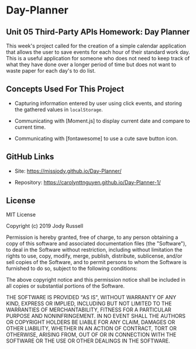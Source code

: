 # Day-Planner
## Unit 05 Third-Party APIs Homework: Day Planner

This week's project called for the creation of a simple calendar application that allows the user to save events for each hour of their standard work day. This is a useful application for someone who does not need to keep track of what they have done over a longer period of time but does not want to waste paper for each day's to do list.

## Concepts Used For This Project

* Capturing information entered by user using click events, and storing the gathered values in `localStorage`.

* Communicating with [Moment.js] to display current date and compare to current time. 

* Communicating with [fontawesome] to use a cute save button icon.

## GitHub Links

* Site: https://missjody.github.io/Day-Planner/

* Repository: https://carolynttnguyen.github.io/Day-Planner-1/

## License

MIT License

Copyright (c) 2019 Jody Russell

Permission is hereby granted, free of charge, to any person obtaining a copy of this software and associated documentation files (the "Software"), to deal in the Software without restriction, including without limitation the rights to use, copy, modify, merge, publish, distribute, sublicense, and/or sell copies of the Software, and to permit persons to whom the Software is furnished to do so, subject to the following conditions:

The above copyright notice and this permission notice shall be included in all copies or substantial portions of the Software.

THE SOFTWARE IS PROVIDED "AS IS", WITHOUT WARRANTY OF ANY KIND, EXPRESS OR IMPLIED, INCLUDING BUT NOT LIMITED TO THE WARRANTIES OF MERCHANTABILITY, FITNESS FOR A PARTICULAR PURPOSE AND NONINFRINGEMENT. IN NO EVENT SHALL THE AUTHORS OR COPYRIGHT HOLDERS BE LIABLE FOR ANY CLAIM, DAMAGES OR OTHER LIABILITY, WHETHER IN AN ACTION OF CONTRACT, TORT OR OTHERWISE, ARISING FROM, OUT OF OR IN CONNECTION WITH THE SOFTWARE OR THE USE OR OTHER DEALINGS IN THE SOFTWARE.

